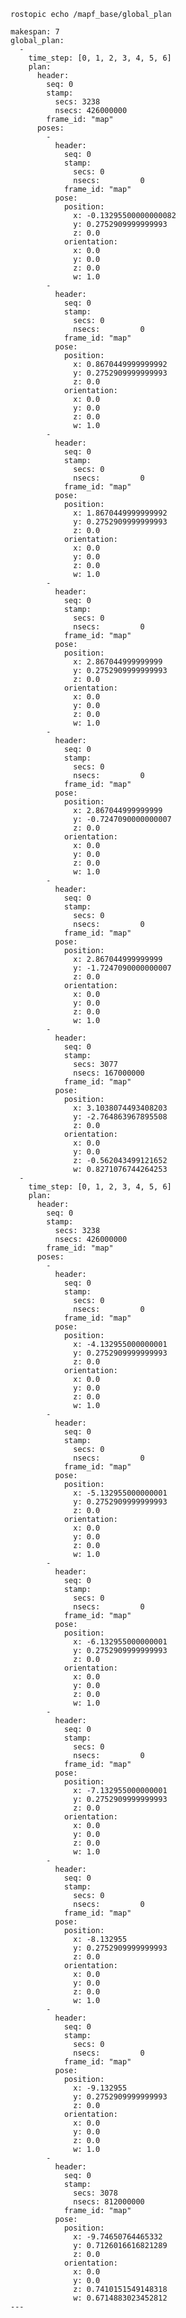     rostopic echo /mapf_base/global_plan

    makespan: 7
    global_plan: 
      - 
        time_step: [0, 1, 2, 3, 4, 5, 6]
        plan: 
          header: 
            seq: 0
            stamp: 
              secs: 3238
              nsecs: 426000000
            frame_id: "map"
          poses: 
            - 
              header: 
                seq: 0
                stamp: 
                  secs: 0
                  nsecs:         0
                frame_id: "map"
              pose: 
                position: 
                  x: -0.13295500000000082
                  y: 0.2752909999999993
                  z: 0.0
                orientation: 
                  x: 0.0
                  y: 0.0
                  z: 0.0
                  w: 1.0
            - 
              header: 
                seq: 0
                stamp: 
                  secs: 0
                  nsecs:         0
                frame_id: "map"
              pose: 
                position: 
                  x: 0.8670449999999992
                  y: 0.2752909999999993
                  z: 0.0
                orientation: 
                  x: 0.0
                  y: 0.0
                  z: 0.0
                  w: 1.0
            - 
              header: 
                seq: 0
                stamp: 
                  secs: 0
                  nsecs:         0
                frame_id: "map"
              pose: 
                position: 
                  x: 1.8670449999999992
                  y: 0.2752909999999993
                  z: 0.0
                orientation: 
                  x: 0.0
                  y: 0.0
                  z: 0.0
                  w: 1.0
            - 
              header: 
                seq: 0
                stamp: 
                  secs: 0
                  nsecs:         0
                frame_id: "map"
              pose: 
                position: 
                  x: 2.867044999999999
                  y: 0.2752909999999993
                  z: 0.0
                orientation: 
                  x: 0.0
                  y: 0.0
                  z: 0.0
                  w: 1.0
            - 
              header: 
                seq: 0
                stamp: 
                  secs: 0
                  nsecs:         0
                frame_id: "map"
              pose: 
                position: 
                  x: 2.867044999999999
                  y: -0.7247090000000007
                  z: 0.0
                orientation: 
                  x: 0.0
                  y: 0.0
                  z: 0.0
                  w: 1.0
            - 
              header: 
                seq: 0
                stamp: 
                  secs: 0
                  nsecs:         0
                frame_id: "map"
              pose: 
                position: 
                  x: 2.867044999999999
                  y: -1.7247090000000007
                  z: 0.0
                orientation: 
                  x: 0.0
                  y: 0.0
                  z: 0.0
                  w: 1.0
            - 
              header: 
                seq: 0
                stamp: 
                  secs: 3077
                  nsecs: 167000000
                frame_id: "map"
              pose: 
                position: 
                  x: 3.1038074493408203
                  y: -2.764863967895508
                  z: 0.0
                orientation: 
                  x: 0.0
                  y: 0.0
                  z: -0.562043499121652
                  w: 0.8271076744264253
      - 
        time_step: [0, 1, 2, 3, 4, 5, 6]
        plan: 
          header: 
            seq: 0
            stamp: 
              secs: 3238
              nsecs: 426000000
            frame_id: "map"
          poses: 
            - 
              header: 
                seq: 0
                stamp: 
                  secs: 0
                  nsecs:         0
                frame_id: "map"
              pose: 
                position: 
                  x: -4.132955000000001
                  y: 0.2752909999999993
                  z: 0.0
                orientation: 
                  x: 0.0
                  y: 0.0
                  z: 0.0
                  w: 1.0
            - 
              header: 
                seq: 0
                stamp: 
                  secs: 0
                  nsecs:         0
                frame_id: "map"
              pose: 
                position: 
                  x: -5.132955000000001
                  y: 0.2752909999999993
                  z: 0.0
                orientation: 
                  x: 0.0
                  y: 0.0
                  z: 0.0
                  w: 1.0
            - 
              header: 
                seq: 0
                stamp: 
                  secs: 0
                  nsecs:         0
                frame_id: "map"
              pose: 
                position: 
                  x: -6.132955000000001
                  y: 0.2752909999999993
                  z: 0.0
                orientation: 
                  x: 0.0
                  y: 0.0
                  z: 0.0
                  w: 1.0
            - 
              header: 
                seq: 0
                stamp: 
                  secs: 0
                  nsecs:         0
                frame_id: "map"
              pose: 
                position: 
                  x: -7.132955000000001
                  y: 0.2752909999999993
                  z: 0.0
                orientation: 
                  x: 0.0
                  y: 0.0
                  z: 0.0
                  w: 1.0
            - 
              header: 
                seq: 0
                stamp: 
                  secs: 0
                  nsecs:         0
                frame_id: "map"
              pose: 
                position: 
                  x: -8.132955
                  y: 0.2752909999999993
                  z: 0.0
                orientation: 
                  x: 0.0
                  y: 0.0
                  z: 0.0
                  w: 1.0
            - 
              header: 
                seq: 0
                stamp: 
                  secs: 0
                  nsecs:         0
                frame_id: "map"
              pose: 
                position: 
                  x: -9.132955
                  y: 0.2752909999999993
                  z: 0.0
                orientation: 
                  x: 0.0
                  y: 0.0
                  z: 0.0
                  w: 1.0
            - 
              header: 
                seq: 0
                stamp: 
                  secs: 3078
                  nsecs: 812000000
                frame_id: "map"
              pose: 
                position: 
                  x: -9.74650764465332
                  y: 0.7126016616821289
                  z: 0.0
                orientation: 
                  x: 0.0
                  y: 0.0
                  z: 0.7410151549148318
                  w: 0.6714883023452812
    ---

